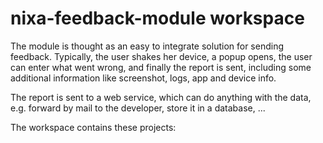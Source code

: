 # nixa-feedback-module workspace

The module is thought as an easy to integrate solution for sending feedback. Typically, the user shakes her device, a popup opens, the user can enter what went wrong, and finally the report is sent, including some additional information like screenshot, logs, app and device info.

The report is sent to a web service, which can do anything with the data, e.g. forward by mail to the
developer, store it in a database, ...

The workspace contains these projects:

